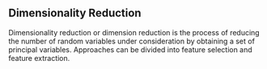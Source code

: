 ## Dimensionality Reduction
Dimensionality reduction or dimension reduction is the process of reducing the number of random variables under consideration by obtaining a set of principal variables. 
Approaches can be divided into feature selection and feature extraction.
